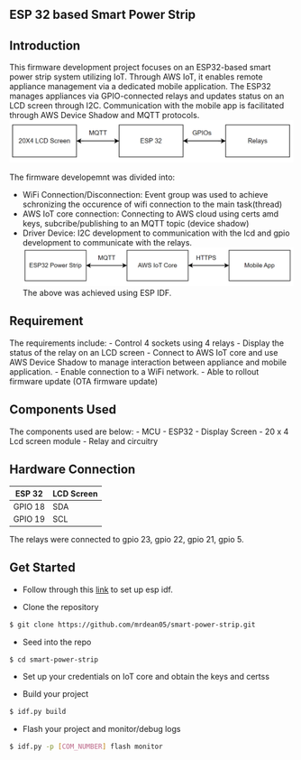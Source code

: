 <h2> ESP 32 based Smart Power Strip <h2>

## Introduction
This firmware development project focuses on an ESP32-based smart power strip system utilizing IoT. Through AWS IoT, it enables remote appliance management via a dedicated mobile application. The ESP32 manages appliances via GPIO-connected relays and updates status on an LCD screen through I2C. Communication with the mobile app is facilitated through AWS Device Shadow and MQTT protocols.
![local.conf file](image.png)

The firmware developemnt was divided into:
* WiFi Connection/Disconnection:  Event group was used to achieve schronizing the occurence of wifi connection to the main task(thread)
* AWS IoT core connection: Connecting to AWS cloud using certs amd keys, subcribe/publishing to an MQTT topic (device shadow)
* Driver Device: I2C development to communication with the lcd and gpio development to communicate with the relays.
![alt text](image-1.png)
The above was achieved using ESP IDF.

## Requirement
The requirements include:
    - Control 4 sockets using 4 relays
    - Display the status of the relay on an LCD screen
    - Connect to AWS IoT core and use AWS Device Shadow to manage interaction between appliance and  mobile application.
    - Enable connection to a WiFi network.
    - Able to rollout firmware update (OTA firmware update)

## Components Used 
The components used are below:
    - MCU - ESP32
    - Display Screen - 20 x 4 Lcd screen module
    - Relay and circuitry

## Hardware Connection

| ESP 32      | LCD Screen                                   |
|-------------|----------------------------------------------|
| GPIO 18     | SDA                                          |
| GPIO 19     | SCL                                          |

The relays were connected to gpio 23, gpio 22, gpio 21, gpio 5.

## Get Started
- Follow through this [link](https://docs.espressif.com/projects/esp-idf/en/stable/esp32/get-started/index.html) to set up esp idf.

- Clone the repository 
```bash
$ git clone https://github.com/mrdean05/smart-power-strip.git
```

- Seed into the repo
```bash
$ cd smart-power-strip
```

- Set up your credentials on IoT core and obtain the keys and certss

- Build your project
```bash
$ idf.py build
```

- Flash your project and monitor/debug logs
```bash
$ idf.py -p [COM_NUMBER] flash monitor 
```